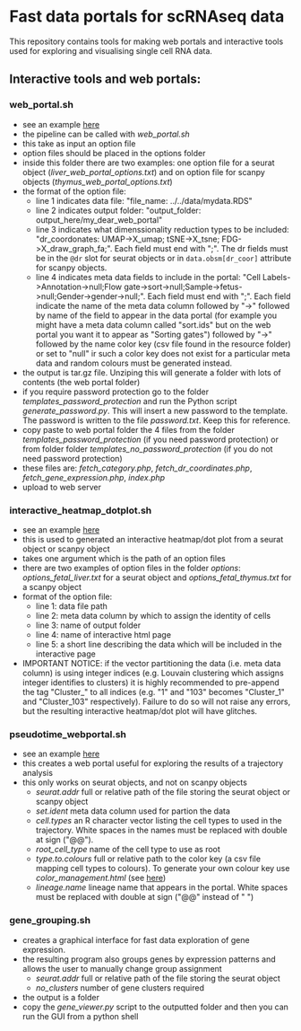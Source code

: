 # Fast data portals for scRNAseq data

This repository contains tools for making web portals and interactive tools used for exploring and visualising single cell RNA data.

## Interactive tools and web portals:

### web_portal.sh
* see an example [here](https://developmentcellatlas.ncl.ac.uk/datasets/liver_10x/)
* the pipeline can be called with _web\_portal.sh_
* this take as input an option file
* option files should be placed in the options folder
* inside this folder there are two examples: one option file for a seurat object (_liver\_web\_portal\_options.txt_) and on option file for scanpy objects (_thymus\_web\_portal\_options.txt_)
* the format of the option file:
     * line 1 indicates data file: "file\_name: ../../data/mydata.RDS"
     * line 2 indicates output folder: "output\_folder: output\_here/my\_dear\_web\_portal"
     * line 3 indicates what dimenssionality reduction types to be included: "dr\_coordonates: UMAP->X\_umap; tSNE->X\_tsne; FDG->X\_draw\_graph\_fa;". Each field must end with ";". The dr fields must be in the `@dr` slot for seurat objects or in `data.obsm[dr_coor]` attribute for scanpy objects. 
     * line 4 indicates meta data fields to include in the portal: "Cell Labels->Annotation->null;Flow gate->sort->null;Sample->fetus->null;Gender->gender->null;". Each field must end with ";". Each field indicate the name of the meta data column followed by "->" followed by name of the field to appear in the data portal (for example you might have a meta data column called "sort.ids" but on the web portal you want it to appear as "Sorting gates") followed by "->" followed by the name color key (csv file found in the resource folder) or set to "null" ir such a color key does not exist for a particular meta data and random colours must be generated instead.
* the output is tar.gz file. Unziping this will generate a folder with lots of contents (the web portal folder)
* if you require password protection go to the folder _templates\_password\_protection_ and run the Python script _generate\_password.py_. This will insert a new password to the template. The password is written to the file _password.txt_. Keep this for reference.
* copy paste to web portal folder the 4 files from the folder _templates\_password\_protection_ (if you need password protection) or from folder folder _templates\_no\_password\_protection_ (if you do not need password protection)
* these files are: _fetch\_category.php_, _fetch\_dr\_coordinates.php_, _fetch\_gene\_expression.php_, _index.php_
* upload to web server
  
### interactive_heatmap_dotplot.sh
* see an example [here](https://developmentcellatlas.ncl.ac.uk/datasets/fetal_liver_interactive_gene_expression_heatmap.html)
* this is used to generated an interactive heatmap/dot plot from a seurat object or scanpy object
* takes one argument which is the path of an option files
* there are two examples of option files in the folder _options_: _options\_fetal\_liver.txt_ for a seurat object and _options\_fetal\_thymus.txt_ for a scanpy object
* format of the option file:
    * line 1: data file path
    * line 2: meta data column by which to assign the identity of cells
    * line 3: name of output folder
    * line 4: name of interactive html page
    * line 5: a short line describing the data which will be included in the interactive page
* IMPORTANT NOTICE: if the vector partitioning the data (i.e. meta data column) is using integer indices (e.g. Louvain clustering which assigns integer identifies to clusters) it is highly recommended to pre-append the tag "Cluster\_" to all indices (e.g. "1" and "103" becomes "Cluster\_1" and "Cluster\_103" respectively). Failure to do so will not raise any errors, but the resulting interactive heatmap/dot plot will have glitches.
 
### pseudotime_webportal.sh
* see an example [here](https://developmentcellatlas.ncl.ac.uk/datasets/pseudotime_liver_blin/)
* this creates a web portal useful for exploring the results of a trajectory analysis
* this only works on seurat objects, and not on scanpy objects
    * _seurat.addr_ full or relative path of the file storing the seurat object or scanpy object
    * _set.ident_ meta data column used for partion the data
    * _cell.types_ an R character vector listing the cell types to used in the trajectory. White spaces in the names must be replaced with double at sign ("@@").
    * _root\_cell\_type_ name of the cell type to use as root
    * _type.to.colours_ full or relative path to the color key (a csv file mapping cell types to colours). To generate your own colour key use _color\_management.html_ (see [here](https://github.com/haniffalab/Single-cell-RNAseq-data-analysis-bundle)) 
    * _lineage.name_ lineage name that appears in the portal. White spaces must be replaced with double at sign ("@@" instead of " ")
 
### gene_grouping.sh
* creates a graphical interface for fast data exploration of gene expression. 
* the resulting program also groups genes by expression patterns and allows the user to manually change group assignment
    * _seurat.addr_ full or relative path of the file storing the seurat object
    * _no\_clusters_ number of gene clusters required
* the output is a folder
* copy the _gene\_viewer.py_ script to the outputted folder and then you can run the GUI from a python shell
   